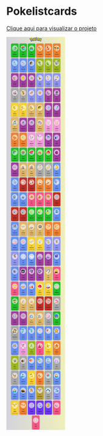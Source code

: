 # Pokelistcards

<a href="https://pokelistcards.netlify.app/">Clique aqui para visualizar o projeto<a>

![image](img/readme.png)

